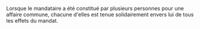   
 Lorsque le mandataire a été constitué par plusieurs personnes pour une affaire commune, chacune d'elles est tenue solidairement envers lui de tous les effets du mandat.  

  
